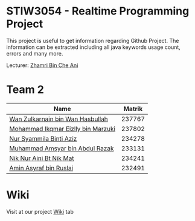 # STIW3054 - Realtime Programming Project

This project is useful to get information regarding Github Project. The information can be extracted including all java keywords usage count, errors and many more.

Lecturer: [Zhamri Bin Che Ani](https://github.com/zhamri)

# Team 2

| Name    | Matrik        |
| ------------- | -------------    |
| [Wan Zulkarnain bin Wan Hasbullah](http://github.com/wzul) | 237767 |
| [Mohammad Ikqmar Eizlly bin Marzuki](http://github.com/MarJr) | 237802 |
| [Nur Syammila Binti Aziz](https://github.com/NurSyammila) | 234278 |
| [Muhammad Amsyar bin Abdul Razak](https://github.com/amsyarrazak)| 233131 | 
| [Nik Nur Aini Bt Nik Mat](https://github.com/nikaini) | 234241 |
| [Amin Asyraf bin Ruslai](https://github.com/AminAsyraf94) | 232491 |


# Wiki

Visit at our project [Wiki](https://github.com/STIW3054/Repo2/wiki) tab
